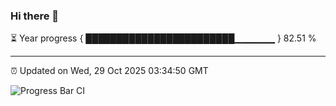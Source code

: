 ### Hi there 👋

⏳ Year progress { ████████████████████████▁▁▁▁▁▁ } 82.51 %

---

⏰ Updated on Wed, 29 Oct 2025 03:34:50 GMT

![Progress Bar CI](https://github.com/IshwaranRudhara/GIT-ACTION/workflows/Progress%20Bar%20CI/badge.svg)
